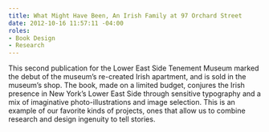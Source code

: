 ```yaml
---
title: What Might Have Been, An Irish Family at 97 Orchard Street
date: 2012-10-16 11:57:11 -04:00
roles:
- Book Design
- Research
---
```

This second publication for the Lower East Side Tenement Museum marked the debut of the museum’s re-created Irish apartment, and is sold in the museum’s shop. <span>The book, made on a limited budget, conjures the Irish presence in New York’s Lower East Side through sensitive typography and a mix of imaginative photo-illustrations and image selection.</span> This is an example of our favorite kinds of projects, ones that allow us to combine research and design ingenuity to tell stories.

